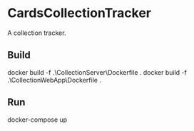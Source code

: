 # CardsCollectionTracker
 A collection tracker.

## Build

docker build -f .\CollectionServer\Dockerfile .
docker build -f .\CollectionWebApp\Dockerfile .

## Run

docker-compose up